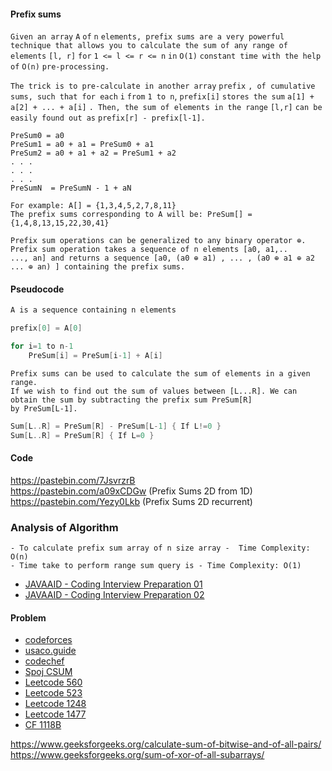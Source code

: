 
#### Prefix sums
```Given an array``` `A` ```of``` `n` ```elements, prefix sums are a very powerful technique that allows you to calculate the sum of any range of elements``` `[l, r]` ```for``` `1 <= l <= r <= n` ```in``` `O(1)` ```constant time with the help of``` `O(n)` ```pre-processing.```

```The trick is to pre-calculate in another array``` `prefix` ```, of cumulative sums, such that for each``` `i` ```from``` `1 to n`, `prefix[i]` ```stores the sum``` `a[1] + a[2] + ... + a[i]` ```. Then, the sum of elements in the range``` `[l,r]` ```can be easily found out as``` `prefix[r] - prefix[l-1].`
```
PreSum0 = a0
PreSum1 = a0 + a1 = PreSum0 + a1
PreSum2 = a0 + a1 + a2 = PreSum1 + a2
. . .
. . .
. . .
PreSumN  = PreSumN - 1 + aN

For example: A[] = {1,3,4,5,2,7,8,11}
The prefix sums corresponding to A will be: PreSum[] = {1,4,8,13,15,22,30,41}
```
```
Prefix sum operations can be generalized to any binary operator ⊕. Prefix sum operation takes a sequence of n elements [a0, a1,..
..., an] and returns a sequence [a0, (a0 ⊕ a1) , ... , (a0 ⊕ a1 ⊕ a2 ... ⊕ an) ] containing the prefix sums.
```
#### Pseudocode
```c++
A is a sequence containing n elements

prefix[0] = A[0]

for i=1 to n-1
    PreSum[i] = PreSum[i-1] + A[i]
```
```
Prefix sums can be used to calculate the sum of elements in a given range.
If we wish to find out the sum of values between [L...R]. We can obtain the sum by subtracting the prefix sum PreSum[R] 
by PreSum[L-1].
```
```c++
Sum[L..R] = PreSum[R] - PreSum[L-1] { If L!=0 }
Sum[L..R] = PreSum[R] { If L=0 }
```
#### Code
https://pastebin.com/7JsvrzrB <br/>
https://pastebin.com/a09xCDGw (Prefix Sums 2D from 1D) <br/>
https://pastebin.com/Yezy0Lkb (Prefix Sums 2D recurrent) <br/>
### Analysis of Algorithm
```
- To calculate prefix sum array of n size array -  Time Complexity: O(n)
- Time take to perform range sum query is - Time Complexity: O(1)
```
- [JAVAAID - Coding Interview Preparation 01](https://www.youtube.com/watch?v=scD312I7kkE&list=RDCMUCx1hbK753l3WhwXP5r93eYA&index=2)
- [JAVAAID - Coding Interview Preparation 02](https://www.youtube.com/watch?v=pVS3yhlzrlQ)

#### Problem
* [codeforces](https://codeforces.com/blog/entry/59915)
* [usaco.guide](https://usaco.guide/silver/prefix-sums/#1d-prefix-sums)
* [codechef](https://www.codechef.com/problems/UNQEQ)
* [Spoj CSUM](https://www.spoj.com/problems/CSUMQ/)
* [Leetcode 560](https://leetcode.com/problems/subarray-sum-equals-k/)
* [Leetcode 523](https://leetcode.com/problems/continuous-subarray-sum/)
* [Leetcode 1248](https://leetcode.com/problems/count-number-of-nice-subarrays/)
* [Leetcode 1477](https://leetcode.com/problems/find-two-non-overlapping-sub-arrays-each-with-target-sum/)
* [CF 1118B](https://codeforces.com/contest/1118/problem/B)

https://www.geeksforgeeks.org/calculate-sum-of-bitwise-and-of-all-pairs/ </br>
https://www.geeksforgeeks.org/sum-of-xor-of-all-subarrays/
